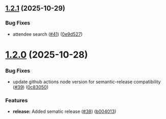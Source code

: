 ## [1.2.1](https://github.com/xynehq/xyne-vespa-ts/compare/v1.2.0...v1.2.1) (2025-10-29)


### Bug Fixes

* attendee search ([#41](https://github.com/xynehq/xyne-vespa-ts/issues/41)) ([0e9d527](https://github.com/xynehq/xyne-vespa-ts/commit/0e9d52746823e73037b1d01bf94bd0d9647ad10c))

# [1.2.0](https://github.com/xynehq/xyne-vespa-ts/compare/v1.1.13...v1.2.0) (2025-10-28)


### Bug Fixes

* update github actions node version for semantic-release compatibility ([#39](https://github.com/xynehq/xyne-vespa-ts/issues/39)) ([0c83050](https://github.com/xynehq/xyne-vespa-ts/commit/0c830502fafa8476daf60347b8f9b54fb06c0e96))


### Features

* **release:** Added sematic release ([#38](https://github.com/xynehq/xyne-vespa-ts/issues/38)) ([b004013](https://github.com/xynehq/xyne-vespa-ts/commit/b004013c80b3dbc104c95a7021cd97ee92689b14))

